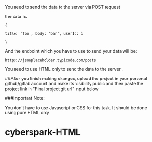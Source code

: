 You need to send the data to the server via POST request

the data is:

```
{

title: 'foo', body: 'bar', userId: 1

}
```
 
And the endpoint which you have to use to send your data will be:

`https://jsonplaceholder.typicode.com/posts`

You need to use HTML only to send the data to the server .


##After you finish making changes, upload the project in your personal github/gitlab account and make its visibility public and  then paste the project link in "Final project git url" input below

###Important Note:

You don’t have to use Javascript or CSS for this task. It should be done using pure HTML only
# cyberspark-HTML
